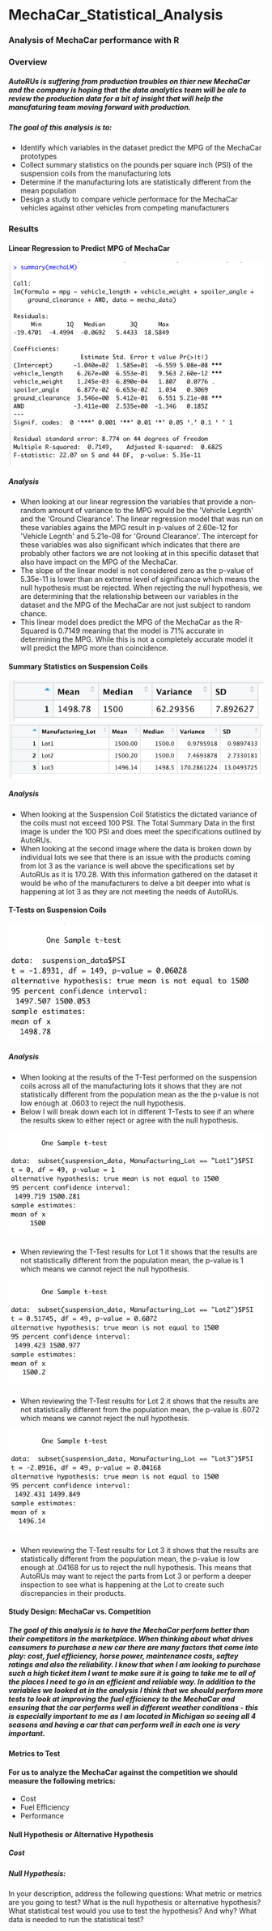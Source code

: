 # MechaCar_Statistical_Analysis

### Analysis of MechaCar performance with R 

### Overview 

##### AutoRUs is suffering from production troubles on thier new MechaCar and the company is hoping that the data analytics team will be ale to review the production data for a bit of insight that will help the manufaturing team moving forward with production. 

##### The goal of this analysis is to: 
* Identify which variables in the dataset predict the MPG of the MechaCar prototypes
* Collect summary statistics on the pounds per square inch (PSI) of the suspension coils from the manufacturing lots 
* Determine if the manufacturing lots are statistically different from the mean population
* Design a study to compare vehicle performace for the MechaCar vehicles against other vehicles from competing manufacturers

### Results

#### Linear Regression to Predict MPG of MechaCar

![Image_1](https://github.com/walzfran/MechaCar_Statistical_Analysis-/blob/main/Images/MechaLM_Image.png)

##### Analysis
* When looking at our linear regression the variables that provide a non-random amount of variance to the MPG would be the 'Vehicle Legnth' and the 'Ground Clearance'. The linear regression model that was run on these variables agains the MPG result in p-values of 2.60e-12 for 'Vehicle Legnth' and 5.21e-08 for 'Ground Clearance'. The intercept for these variables was also significant which indicates that there are probably other factors we are not looking at in this specific dataset that also have impact on the MPG of the MechaCar.
* The slope of the linear model is not considered zero as the p-value of 5.35e-11 is lower than an extreme level of significance which means the null hypothesis must be rejected. When rejecting the null hypothesis, we are determining that the relationship between our variables in the dataset and the MPG of the MechaCar are not just subject to random chance. 
* This linear model does predict the MPG of the MechaCar as the R-Squared is 0.7149 meaning that the model is 71% accurate in determining the MPG. While this is not a completely accurate model it will predict the MPG more than coincidence.

#### Summary Statistics on Suspension Coils

![Image_2](https://github.com/walzfran/MechaCar_Statistical_Analysis-/blob/main/Images/Total_Summary_Image.png)
![Image_3](https://github.com/walzfran/MechaCar_Statistical_Analysis-/blob/main/Images/Lots_Summary_Image.png)

##### Analysis
* When looking at the Suspension Coil Statistics the dictated variance of the coils must not exceed 100 PSI. The Total Summary Data in the first image is under the 100 PSI and does meet the specifications outlined by AutoRUs. 
* When looking at the second image where the data is broken down by individual lots we see that there is an issue with the products coming from lot 3 as the variance is well above the specifications set by AutoRUs as it is 170.28. With this information gathered on the dataset it would be who of the manufacturers to delve a bit deeper into what is happening at lot 3 as they are not meeting the needs of AutoRUs. 

#### T-Tests on Suspension Coils

![Image_4](https://github.com/walzfran/MechaCar_Statistical_Analysis-/blob/main/Images/Total_PSI_Image.png)

##### Analysis 
* When looking at the results of the T-Test performed on the suspension coils across all of the manufacturing lots it shows that they are not statistically different from the population mean as the the p-value is not low enough at .0603 to reject the null hypothesis. 
* Below I will break down each lot in different T-Tests to see if an where the results skew to either reject or agree with the null hypothesis. 

![Image_5](https://github.com/walzfran/MechaCar_Statistical_Analysis-/blob/main/Images/Lot1_PSI_Image.png)
#####
* When reviewing the T-Test results for Lot 1 it shows that the results are not statistically different from the population mean, the p-value is 1 which means we cannot reject the null hypothesis. 

![Image_6](https://github.com/walzfran/MechaCar_Statistical_Analysis-/blob/main/Images/Lot2_PSI_Image.png)
#####
* When reviewing the T-Test results for Lot 2 it shows that the results are not statistically different from the population mean, the p-value is .6072 which means we cannot reject the null hypothesis. 

![Image_7](https://github.com/walzfran/MechaCar_Statistical_Analysis-/blob/main/Images/Lot3_PSI_Image.png)
#####
* When reviewing the T-Test results for Lot 3 it shows that the results are statistically different from the population mean, the p-value is low enough at .04168 for us to reject the null hypothesis. This means that AutoRUs may want to reject the parts from Lot 3 or perform a deeper inspection to see what is happening at the Lot to create such discrepancies in their products. 

#### Study Design: MechaCar vs. Competition

##### The goal of this analysis is to have the MechaCar perform better than their competitors in the marketplace. When thinking about what drives consumers to purchase a new car there are many factors that come into play: cost, fuel efficiency, horse power, maintenance costs, saftey ratings and also the reliability. I know that when I am looking to purchase such a high ticket item I want to make sure it is going to take me to all of the places I need to go in an efficient and reliable way. In addition to the variables we looked at in the analysis I think that we should perform more tests to look at improving the fuel efficiency to the MechaCar and ensuring that the car performs well in different weather conditions - this is especially important to me as I am located in Michigan so seeing all 4 seasons and having a car that can perform well in each one is very important. 

#### Metrics to Test 
#### For us to analyze the MechaCar against the competition we should measure the following metrics:
* Cost
* Fuel Efficiency
* Performance 

#### Null Hypothesis or Alternative Hypothesis 

##### Cost
##### Null Hypothesis: 


In your description, address the following questions:
What metric or metrics are you going to test?
What is the null hypothesis or alternative hypothesis?
What statistical test would you use to test the hypothesis? And why?
What data is needed to run the statistical test?
